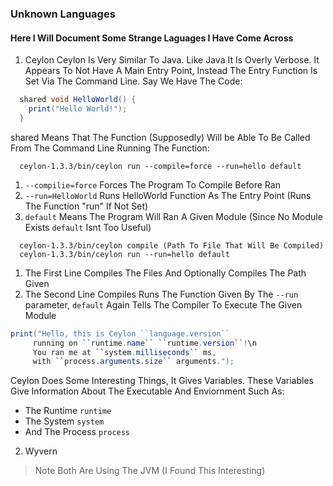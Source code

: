 ### Unknown Languages
#### Here I Will Document Some Strange Laguages I Have Come Across

1. Ceylon
Ceylon Is Very Similar To Java.
Like Java It Is Overly Verbose.
It Appears To Not Have A Main Entry Point, Instead The Entry Function Is Set Via The Command Line.
Say We Have The Code:
```Java
  shared void HelloWorld() {
    print("Hello World!");
  }
```
shared Means That The Function (Supposedly) Will be Able To Be Called From The Command Line
Running The Function:
```batch
  ceylon-1.3.3/bin/ceylon run --compile=force --run=hello default
```
1. `--compilie=force` Forces The Program To Compile Before Ran
2. `--run=HelloWorld` Runs HelloWorld Function As The Entry Point (Runs The Function "run" If Not Set)
3. `default` Means The Program Will Ran A Given Module (Since No Module Exists `default` Isnt Too Useful)
```batch
  ceylon-1.3.3/bin/ceylon compile (Path To File That Will Be Compiled)
  ceylon-1.3.3/bin/ceylon run --run=hello default
```
1. The First Line Compiles The Files And Optionally Compiles The Path Given
2. The Second Line Compiles Runs The Function Given By The `--run` parameter, `default` Again Tells The Compiler To Execute The Given Module
```Java
print("Hello, this is Ceylon ``language.version``  
     running on ``runtime.name`` ``runtime.version``!\n
     You ran me at ``system.milliseconds`` ms, 
     with ``process.arguments.size`` arguments.");
```
Ceylon Does Some Interesting Things, It Gives Variables.
These Variables Give Information About The Executable And Enviornment Such As:
- The Runtime `runtime`
- The System `system`
- And The Process `process`


2. Wyvern



> Note Both Are Using The JVM (I Found This Interesting)
